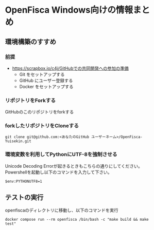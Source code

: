 # OpenFisca Windows向けの情報まとめ

## 環境構築のすすめ

### 前提

- https://scrapbox.io/c4j/GitHubでの共同開発への参加の準備
  - Git をセットアップする
  - GitHub にユーザー登録する
  - Docker をセットアップする

### リポジトリをForkする

GitHubのこのリポジトリをforkする

### forkしたリポジトリをCloneする

```
git clone git@github.com:<あなたのGitHub ユーザーネーム>/OpenFisca-Yuisekin.git
```

### 環境変数を利用してPythonにUTF-8を強制させる
Unicode Decoding Errorが起きるときもこちらの通りにしてください。
Powershellを起動し以下のコマンドを入力して下さい。

```
$env:PYTHONUTF8=1  
```

## テストの実行

openfiscaのディレクトリに移動し、以下のコマンドを実行
```
docker compose run --rm openfisca /bin/bash -c "make build && make test"
```